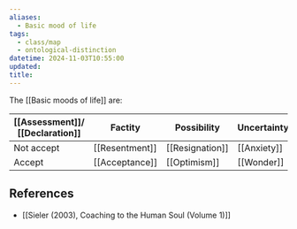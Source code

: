 ```yaml
---
aliases:
  - Basic mood of life
tags:
  - class/map
  - ontological-distinction
datetime: 2024-11-03T10:55:00
updated: 
title: 
---
```

The [[Basic moods of life]] are:


| [[Assessment]]/<br>[[Declaration]] | Factity        | Possibility     | Uncertainty |
| ---------------------------------- | -------------- | --------------- | ----------- |
| Not accept                         | [[Resentment]] | [[Resignation]] | [[Anxiety]] |
| Accept                             | [[Acceptance]] | [[Optimism]]    | [[Wonder]]  |

## References
- [[Sieler (2003), Coaching to the Human Soul (Volume 1)]]